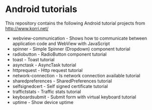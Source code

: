 Android tutorials
=================

This repository contains the following Android tutorial projects from http://www.korri.net/

* webview-communication - Shows how to communicate between application code and WebView with JavaScript
* spinner               - Simple Spinner (Dropdown) component tutorial
* radiobutton           - RadioButton component tutorial
* toast                 - Toast tutorial
* asynctask             - AsyncTask tutorial
* httprequest           - Http request tutorial
* network-connection    - Is network connection available tutorial
* sharedpreferences     - SharedPreferences tutorial
* selfsignedcert        - Self signed certificate tutorial
* traffictstats         - Traffic stats tutorial
* keyboardsubmit        - Submit form with virtual keyboard tutorial
* uptime                - Show device uptime
